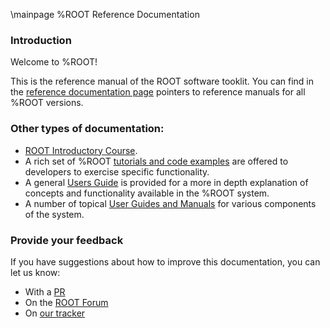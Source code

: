 \mainpage %ROOT Reference Documentation

### Introduction
Welcome to %ROOT!

This is the reference manual of the ROOT software tooklit.
You can find in the [reference documentation page](http://root.cern/guides/reference-guide) pointers to reference manuals for all %ROOT versions.

### Other types of documentation:

- [ROOT Introductory Course](https://github.com/root-project/training/tree/master/BasicCourse).
- A rich set of %ROOT [tutorials and code examples](https://root.cern/doc/master/group__Tutorials.html) are offered to developers to exercise specific functionality.
- A general [Users Guide](https://root.cern/root/htmldoc/guides/users-guide/ROOTUsersGuide.html) is provided for a more in depth explanation of concepts and functionality available in the %ROOT system.
- A number of topical [User Guides and Manuals](http://root.cern/root-user-guides-and-manuals) for various components of the system.

### Provide your feedback
If you have suggestions about how to improve this documentation, you can let us know:

- With a [PR](https://github.com/root-project/root)
- On the [ROOT Forum](https://root-forum.cern.ch)
- On [our tracker](https://github.com/root-project/root/issues)
